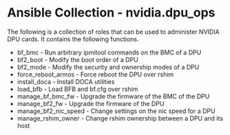 # Ansible Collection - nvidia.dpu_ops

The following is a collection of roles that can be used to administer NVIDIA DPU cards. It contains the following functions.

* bf_bmc - Run arbitrary ipmitool commands on the BMC of a DPU
* bf2_boot - Modify the boot order of a DPU
* bf2_mode - Modify the security and ownership modes of a DPU
* force_reboot_armos - Force reboot the DPU over rshim
* install_doca - Install DOCA utilities
* load_bfb - Load BFB and bf.cfg over rshim
* manage_bf_bmc_fw - Upgrade the firmware of the BMC of the DPU
* manage_bf2_fw - Upgrade the firmware of the DPU
* manage_bf2_nic_speed - Change settings on the nic speed for a DPU
* manage_rshim_owner - Change rshim ownership between a DPU and its host
